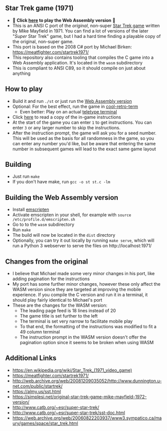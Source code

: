 ## Star Trek game (1971)
- 🚨 **Click [here](https://busfahrer.github.io/st71/) to play the Web Assembly version** 🚨
- This is an ANSI C port of the *original*, non-super [Star Trek game](https://en.wikipedia.org/wiki/Star_Trek_(1971_video_game)) written by Mike Mayfield in 1971. You can find a lot of versions of the later "*Super* Star Trek" game, but I had a hard time finding a playable copy of the original, non-super game.
- This port is based on the 2008 C# port by Michael Birken: https://meatfighter.com/startrek1971/
- This repository also contains tooling that compiles the C game into a Web Assembly application. It's located in the `wasm` subdirectory
- This is compliant to ANSI C89, so it should compile on just about anything

## How to play
- Build it and run `./st` or just run the [Web Assembly version](https://busfahrer.github.io/st71/)
- Optional: For the best effect, run the game in [cool-retro-term](https://github.com/Swordfish90/cool-retro-term)
  - Even better: Play on an actual [teletype terminal](https://en.wikipedia.org/wiki/Teleprinter)
- Click [here](./help.txt) to read a copy of the in-game instructions
- At the start of the game you can enter `1` to get instructions. You can enter `3` or any larger number to skip the instructions.
- After the instruction prompt, the game will ask you for a seed number. This will be used as the basis for all randomness in the game, so you can enter any number you'd like, but be aware that entering the same number in subsequent games will lead to the exact same game layout

## Building
- Just run `make`
- If you don't have make, run `gcc -o st st.c -lm`

## Building the Web Assembly version
- Install [emscripten](https://emscripten.org/)
- Activate emscripten in your shell, for example with `source /etc/profile.d/emscripten.sh`
- Go to to the `wasm` subdirectory
- Run `make`
- The build will now be located in the `dist` directory
- Optionally, you can try it out locally by running `make serve`, which will run a Python 3 webserver to serve the files on http://localhost:1971/

## Changes from the original
- I believe that Michael made some very minor changes in his port, like adding pagination for the instructions
- My port has some further minor changes, however these only affect the WASM version since they are targeted at improving the mobile experience. If you compile the C version and run it in a terminal, it should play fairly identical to Michael's port
- These are the changes for the WASM version:
  - The leading page feed is 18 lines instead of 20
  - The game title is set further to the left
  - The terminal is set very narrow to facilitate mobile play
  - To that end, the formatting of the instructions was modified to fit a 49 column terminal
  - The instruction prompt in the WASM version doesn't offer the pagination option since it seems to be broken when using WASM

## Additional Links
- https://en.wikipedia.org/wiki/Star_Trek_(1971_video_game)
- https://meatfighter.com/startrek1971/
- http://web.archive.org/web/20081209035052/http://www.dunnington.u-net.com/public/startrek/
- https://almy.us/sst.html
- https://simplesi.net/original-star-trek-game-mike-mayfield-1972-version/
- http://www.catb.org/~esr/super-star-trek/
- http://www.catb.org/~esr/super-star-trek/sst-doc.html
- https://web.archive.org/web/20060822203937/www3.sympatico.ca/maury/games/space/star_trek.html

